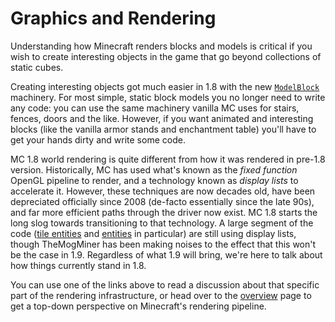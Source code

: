 Graphics and Rendering
======================

Understanding how Minecraft renders blocks and models is critical if you wish to create interesting objects in the game that go beyond collections of static cubes.

Creating interesting objects got much easier in 1.8 with the new [`ModelBlock`](modelblock.md) machinery.
For most simple, static block models you no longer need to write any code: you can use the same machinery vanilla MC uses for stairs, fences, doors and the like.
However, if you want animated and interesting blocks (like the vanilla armor stands and enchantment table) you'll have to get your hands dirty and write some code.

MC 1.8 world rendering is quite different from how it was rendered in pre-1.8 version.
Historically, MC has used what's known as the _fixed function_ OpenGL pipeline to render, and a technology known as _display lists_ to accelerate it.
However, these techniques are now decades old, have been depreciated officially since 2008 (de-facto essentially since the late 90s), and far more efficient paths through the driver now exist.
MC 1.8 starts the long slog towards transitioning to that technology.
A large segment of the code ([tile entities](tileentity.md) and [entities](entity.md) in particular) are still using display lists, though TheMogMiner has been making noises to the effect that this won't be the case in 1.9.
Regardless of what 1.9 will bring, we're here to talk about how things currently stand in 1.8.

You can use one of the links above to read a discussion about that specific part of the rendering infrastructure, or head over to the [overview](overview.md) page to get a top-down perspective on Minecraft's rendering pipeline.

